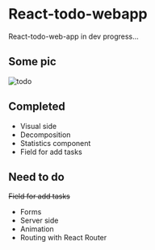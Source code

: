 # React-todo-webapp
React-todo-web-app in dev progress...

Some pic
------
![todo](https://cloud.githubusercontent.com/assets/23314692/24102606/3a1c1c80-0d85-11e7-9804-23b4eb70e553.jpg)

## Completed
- Visual side
- Decomposition
- Statistics component
- Field for add tasks

## Need to do
~~Field for add tasks~~
- Forms
- Server side
- Animation
- Routing with React Router
